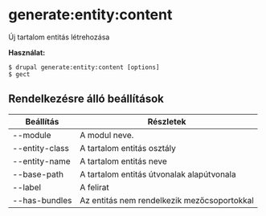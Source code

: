 # generate:entity:content
Új tartalom entitás létrehozása

**Használat:**
```
$ drupal generate:entity:content [options] 
$ gect  
```

## Rendelkezésre álló beállítások
Beállítás | Részletek
-------|-------------
--module | A modul neve.
--entity-class | A tartalom entitás osztály
--entity-name | A tartalom entitás neve
--base-path | A tartalom entitás útvonalak alapútvonala
--label | A felirat
--has-bundles | Az entitás nem rendelkezik mezőcsoportokkal
